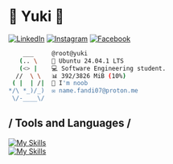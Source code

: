 # 🌸 Yuki 🌸
<div align="left">
  
[![LinkedIn](https://img.shields.io/badge/LinkedIn-0077B5?style=flat-square&logo=linkedin&logoColor=white)](https://www.linkedin.com/in/ego-irfandi-894580272)
[![Instagram](https://img.shields.io/badge/Instagram-E4405F?style=flat-square&logo=instagram&logoColor=white)](https://instagram.com/wicis_literally)
[![Facebook](https://img.shields.io/badge/Facebook-1877F2?style=flat-square&logo=facebook&logoColor=white)](https://facebook.com/[your-username])
</div>

```bash
    ___     @root@yuki
   (.. \    🐧 Ubuntu 24.04.1 LTS
   (<> |    💻 Software Engineering student.
  //  \ \   📊 392/3826 MiB (10%)
 ( |  | /|  🚀 I'm noob
*/\ *_)/_)  ✉️ name.fandi07@proton.me
 \/-____\/
```

## / Tools and Languages /
[![My Skills](https://skillicons.dev/icons?i=html,css,js,rust,nodejs,react)](https://nyuki.vercel.app/)
<br>
[![My Skills](https://skillicons.dev/icons?i=neovim,typescript,express,bun,mysql,postgresql)](https://nyuki.vercel.app/)

